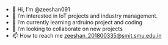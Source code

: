 - 👋 Hi, I’m @zeeshan091
- 👀 I’m interested in IoT projects and industry management.
- 🌱 I’m currently learning ardruino project and coding
- 💞️ I’m looking to collaborate on new projects
- 📫 How to reach me zeeshan_201800335@smit.smu.edu.in

<!---
zeeshan091/zeeshan091 is a ✨ special ✨ repository because its `README.md` (this file) appears on your GitHub profile.
You can click the Preview link to take a look at your changes.
--->
